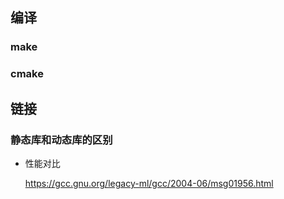 ## 编译
### make

### cmake

## 链接
### 静态库和动态库的区别
* 性能对比
    
    https://gcc.gnu.org/legacy-ml/gcc/2004-06/msg01956.html